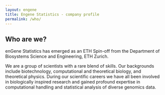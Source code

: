 ```yaml
---
layout: engene 
title: Engene Statistics - company profile
permalink: /who/
---
```


## Who are we?
 
enGene Statistics has emerged as an ETH Spin-off from the Department of
Biosystems Science and Engineering, ETH Zurich.

We are a group of scientists with a rare blend of skills. Our backgrounds
include biotechnology, computational and theoretical biology, and theoretical
physics.
During our scientific careers we have all been involved in biologically
inspired research and gained profound expertise in computational handling and
statistical analysis of diverse genomics data.
